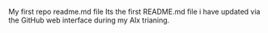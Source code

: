 My first repo readme.md file
Its the first README.md file i have updated via the GitHub web interface during my Alx trianing.
